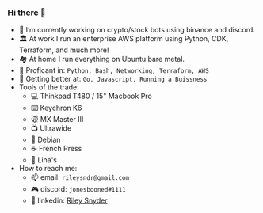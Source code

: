 ### Hi there 👋

- 🔭 I’m currently working on crypto/stock bots using binance and discord.
- 🏛️ At work I run an enterprise AWS platform using Python, CDK, Terraform, and much more!
- 🏘️ At home I run everything on Ubuntu bare metal.
- 🐍 Proficant in: `Python, Bash, Networking, Terraform, AWS`
- 🏫 Getting better at: `Go, Javascript, Running a Buissness`
- Tools of the trade:
  - 💻 Thinkpad T480 / 15" Macbook Pro
  - ⌨️ Keychron K6
  - 🐭 MX Master III
  - 📺 Ultrawide
  - 🐧 Debian 
  - ☕️ French Press
  - 🌮 Lina's
- How to reach me:
  - 📫 email: `rileysndr@gmail.com`
  - 🎮 discord: `jonesbooned#1111`
  - 🤵 linkedin: [Riley Snyder](https://www.linkedin.com/in/rileysnyder/)
